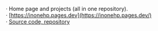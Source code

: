 

· Home page and projects (all in one repository).   
· [https://inonehp.pages.dev](https://inonehp.pages.dev/)   
· [Source code, repository](https://github.com/inonehp/inonehp.pages.dev)  

<!--
**inonehp/inonehp** is a ✨ _special_ ✨ repository because its `README.md` (this file) appears on your GitHub profile.

Here are some ideas to get you started:

- 🔭 I’m currently working on ...
- 🌱 I’m currently learning ...
- 👯 I’m looking to collaborate on ...
- 🤔 I’m looking for help with ...
- 💬 Ask me about ...
- 📫 How to reach me: ...
- 😄 Pronouns: ...
- ⚡ Fun fact: ...
-->



